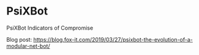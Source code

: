 # PsiXBot
 PsiXBot Indicators of Compromise 

Blog post: https://blog.fox-it.com/2019/03/27/psixbot-the-evolution-of-a-modular-net-bot/

